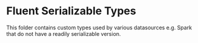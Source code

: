 # Fluent Serializable Types

This folder contains custom types used by various datasources e.g. Spark that do not have a readily serializable version.
